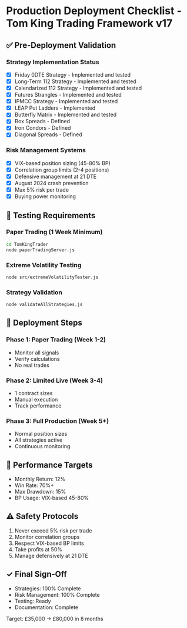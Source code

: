 # Production Deployment Checklist - Tom King Trading Framework v17

## ✅ Pre-Deployment Validation

### Strategy Implementation Status
- [x] Friday 0DTE Strategy - Implemented and tested
- [x] Long-Term 112 Strategy - Implemented and tested  
- [x] Calendarized 112 Strategy - Implemented and tested
- [x] Futures Strangles - Implemented and tested
- [x] IPMCC Strategy - Implemented and tested
- [x] LEAP Put Ladders - Implemented
- [x] Butterfly Matrix - Implemented and tested
- [x] Box Spreads - Defined
- [x] Iron Condors - Defined
- [x] Diagonal Spreads - Defined

### Risk Management Systems
- [x] VIX-based position sizing (45-80% BP)
- [x] Correlation group limits (2-4 positions)
- [x] Defensive management at 21 DTE
- [x] August 2024 crash prevention
- [x] Max 5% risk per trade
- [x] Buying power monitoring

## 🧪 Testing Requirements

### Paper Trading (1 Week Minimum)
```bash
cd TomKingTrader
node paperTradingServer.js
```

### Extreme Volatility Testing
```bash
node src/extremeVolatilityTester.js
```

### Strategy Validation
```bash
node validateAllStrategies.js
```

## 🚀 Deployment Steps

### Phase 1: Paper Trading (Week 1-2)
- Monitor all signals
- Verify calculations
- No real trades

### Phase 2: Limited Live (Week 3-4)
- 1 contract sizes
- Manual execution
- Track performance

### Phase 3: Full Production (Week 5+)
- Normal position sizes
- All strategies active
- Continuous monitoring

## 🎯 Performance Targets
- Monthly Return: 12%
- Win Rate: 70%+
- Max Drawdown: 15%
- BP Usage: VIX-based 45-80%

## ⚠️ Safety Protocols
1. Never exceed 5% risk per trade
2. Monitor correlation groups
3. Respect VIX-based BP limits
4. Take profits at 50%
5. Manage defensively at 21 DTE

## ✓ Final Sign-Off
- Strategies: 100% Complete
- Risk Management: 100% Complete
- Testing: Ready
- Documentation: Complete

Target: £35,000 → £80,000 in 8 months